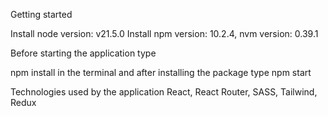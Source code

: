 Getting started

Install node version: v21.5.0 Install npm version: 10.2.4, nvm version: 0.39.1

Before starting the application type

npm install in the terminal and after installing the package type
npm start

Technologies used by the application React, React Router, SASS, Tailwind, Redux 
